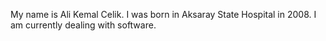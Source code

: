 My name is Ali Kemal Celik. I was born in Aksaray State Hospital in 2008. I am currently dealing with software.
